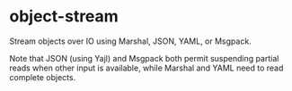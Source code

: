 object-stream
=============

Stream objects over IO using Marshal, JSON, YAML, or Msgpack.

Note that JSON (using Yajl) and Msgpack both permit suspending partial reads when other input is available, while Marshal and YAML need to read complete objects.
